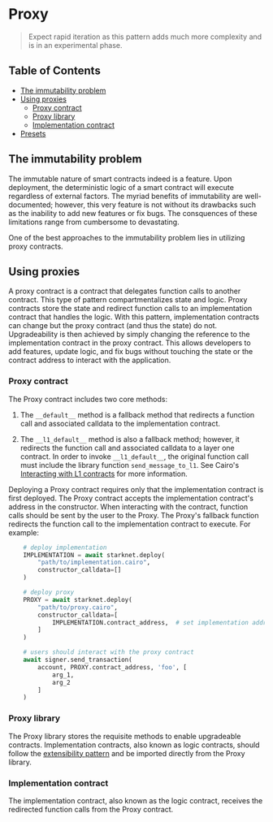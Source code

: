# Proxy

> Expect rapid iteration as this pattern adds much more complexity and is in an experimental phase. 

## Table of Contents
* [The immutability problem](#the-immutability-problem)
* [Using proxies](#using-proxies)
  * [Proxy contract](#proxy-contract) 
  * [Proxy library](#proxy-library) 
  * [Implementation contract](#implementation-contract)
* [Presets](#presets)

## The immutability problem

The immutable nature of smart contracts indeed is a feature. Upon deployment, the deterministic logic of a smart contract will execute regardless of external factors. The myriad benefits of immutability are well-documented; however, this very feature is not without its drawbacks such as the inability to add new features or fix bugs. The consquences of these limitations range from cumbersome to devastating. 

One of the best approaches to the immutability problem lies in utilizing proxy contracts. 

## Using proxies

A proxy contract is a contract that delegates function calls to another contract. This type of pattern compartmentalizes state and logic. Proxy contracts store the state and redirect function calls to an implementation contract that handles the logic. With this pattern, implementation contracts can change but the proxy contract (and thus the state) do not. Upgradeability is then achieved by simply changing the reference to the implementation contract in the proxy contract. This allows developers to add features, update logic, and fix bugs without touching the state or the contract address to interact with the application. 

### Proxy contract

The Proxy contract includes two core methods:  

1. The `__default__` method is a fallback method that redirects a function call and associated calldata to the implementation contract. 

2. The `__l1_default__` method is also a fallback method; however, it redirects the function call and associated calldata to a layer one contract. In order to invoke `__l1_default__`, the original function call must include the library function `send_message_to_l1`. See Cairo's [Interacting with L1 contracts](https://www.cairo-lang.org/docs/hello_starknet/l1l2.html) for more information.

Deploying a Proxy contract requires only that the implementation contract is first deployed. The Proxy contract accepts the implementation contract's address in the constructor. When interacting with the contract, function calls should be sent by the user to the Proxy. The Proxy's fallback function redirects the function call to the implementation contract to execute. For example:

```python
    # deploy implementation
    IMPLEMENTATION = await starknet.deploy(
        "path/to/implementation.cairo",
        constructor_calldata=[]
    )

    # deploy proxy
    PROXY = await starknet.deploy(
        "path/to/proxy.cairo",
        constructor_calldata=[
            IMPLEMENTATION.contract_address,  # set implementation address
        ]
    )

    # users should interact with the proxy contract
    await signer.send_transaction(
        account, PROXY.contract_address, 'foo', [
            arg_1,
            arg_2
        ]
    )
```

### Proxy library

The Proxy library stores the requisite methods to enable upgradeable contracts. Implementation contracts, also known as logic contracts, should follow the [extensibility pattern](../docs/Extensibility.md#the-pattern) and be imported directly from the Proxy library.


### Implementation contract

The implementation contract, also known as the logic contract, receives the redirected function calls from the Proxy contract. 